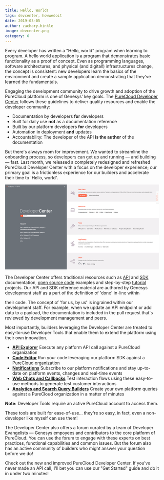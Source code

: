 ```yaml
---
title: Hello, World!
tags: devcenter, howwedoit
date: 2019-03-05
author: zachary.hinkle
image: devcenter.png
category: 6
---
```



Every developer has written a "Hello, world" program when learning to program. A hello world application is a program that demonstrates basic functionality as a proof of concept. Even as programming languages, software architectures, and physical (and digital!) infrastructures change, the concept is consistent: new developers learn the basics of the environment and create a sample application demonstrating that they've learned the fundamentals.

Engaging the development community to drive growth and adoption of the PureCloud platform is one of Genesys' key goals. The [PureCloud Developer Center](/) follows these guidelines to deliver quality resources and enable the developer community:

* Documentation by developers **for** developers
* Built for daily use **not** as a documentation reference
* Built by our platform developers **for** developers
* Automation in deployment **and** updates
* Accountability: The developer of the API **is the author** of the documentation

But there's always room for improvement. We wanted to streamline the onboarding process, so developers can get up and running — and building — fast. Last month, we released a completely redesigned and refreshed PureCloud Developer Center with a focus on the developer experience; our primary goal is a frictionless experience for our builders and accelerate their time to 'Hello, world'.

![Developer Center Homepage](devcenter.png)

The Developer Center offers traditional resources such as [API](/api/) and [SDK](/api/rest/client-libraries/) documentation, [open source code](/opensource/) examples and step-by-step [tutorial](/api/tutorials/) projects. Our API and SDK reference material are authored by Genesys development staff as a part of the definition of 'done' in-line within

their code. The concept of 'for us, by us' is ingrained within our development staff. For example, when we update an API endpoint or add data to a payload, the documentation is included in the pull request that's reviewed by development management and peers.

Most importantly, builders leveraging the Developer Center are treated to easy-to-use Developer Tools that enable them to extend the platform using their own innovation. 

* **[API Explorer](/developer-tools/#/api-explorer)** Execute any platform API call against a PureCloud organization 
* **[Code Editor](/developer-tools/#/codeeditor)** Run your code leveraging our platform SDK against a PureCloud organization 
* **[Notifications](/developer-tools/#/notificationtester)** Subscribe to our platform notifications and stay up-to-date on platform events, changes and real-time events 
* **[Web Chats and Callbacks](/developer-tools/#/webchat)** Test interaction flows using these easy-to-use methods to generate test customer interactions 
* **[Analytics and Search Query Builders](/developer-tools/#/analytics-query-builder)** Create your own platform queries against a PureCloud organization in a matter of minutes

**Note:** Developer Tools require an active PureCloud account to access them.

These tools are built for ease-of-use... they're so easy, in fact, even a non-developer like myself can use them!

The Developer Center also offers a forum curated by a team of Developer Evangelists — Genesys empoyees and contributors to the core platform of PureCloud. You can use the forum to engage with these experts on best practices, functional capabilities and common issues. But the forum also has an active community of builders who might answer your question before we do!

Check out the new and improved PureCloud Developer Center. If you've never made an API call, I'll bet you can use our "Get Started" guide and do it in under two minutes!
